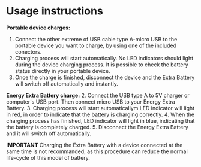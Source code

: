 # Usage instructions
**Portable device charges:**
1. Connect the other extreme of USB cable type A-micro USB to the portable device you want to charge, by using one of the included conectors.
2. Charging process will start automatically. No LED indicators should light during the device charging process. It is possible to check the battery status directly in your portable device.
3. Once the charge is finished, disconnect the device and the Extra Battery will switch off automatically and instantly.


**Energy Extra Battery charge:**
2. Connect the USB type A to 5V charger or computer's USB port. Then connect micro USB to your Energy Extra Battery.
3. Charging process will start automaticallym LED indicator will light in red, in order to indicate that the battery is charging correctly.
4. When the charging process has finished, LED indicator will light in blue, indicating that the battery is completely charged.
5. Disconnect the Energy Extra Battery and it will switch off automatically.


**IMPORTANT**
Charging the Extra Battery with a device connected at the same time is not recommanded, as this procedure can reduce the normal life-cycle of this model of battery.
